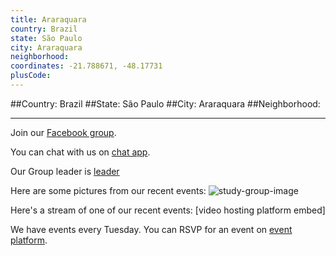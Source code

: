```yaml
---
title: Araraquara
country: Brazil
state: São Paulo
city: Araraquara
neighborhood: 
coordinates: -21.788671, -48.17731
plusCode:
---
```


##Country: Brazil
##State: São Paulo
##City: Araraquara
##Neighborhood: 
*****
Join our [Facebook group](https://www.facebook.com/groups/free.code.camp.araraquara).

You can chat with us on [chat app]().

Our Group leader is [leader]()

Here are some pictures from our recent events:
![study-group-image]()

Here's a stream of one of our recent events:
[video hosting platform embed]

We have events every Tuesday. You can RSVP for an event on [event platform]().
